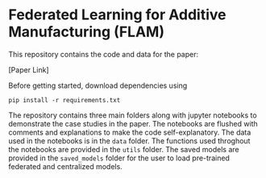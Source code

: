 # Federated Learning for Additive Manufacturing (FLAM)

This repository contains the code and data for the paper:

[Paper Link]

Before getting started, download dependencies using
```
pip install -r requirements.txt
```

The repository contains three main folders along with jupyter notebooks to demonstrate the case studies in the paper. The notebooks are flushed with comments and explanations to make the code self-explanatory. The data used in the notebooks is in the `data` folder. The functions used throghout the notebooks are provided in the `utils` folder. The saved models are provided in the `saved_models` folder for the user to load pre-trained federated and centralized models.

